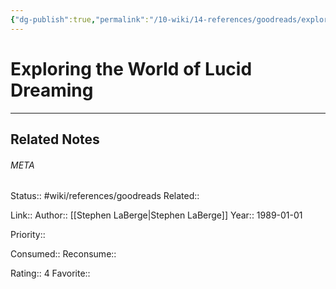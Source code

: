 ```yaml
---
{"dg-publish":true,"permalink":"/10-wiki/14-references/goodreads/exploring-the-world-of-lucid-dreaming/"}
---
```


# Exploring the World of Lucid Dreaming
---

## Related Notes




###### META
Status:: #wiki/references/goodreads
Related:: 

Link:: 
Author:: [[Stephen LaBerge\|Stephen LaBerge]]
Year:: 1989-01-01

Priority:: 

Consumed:: 
Reconsume:: 

Rating:: 4
Favorite:: 
